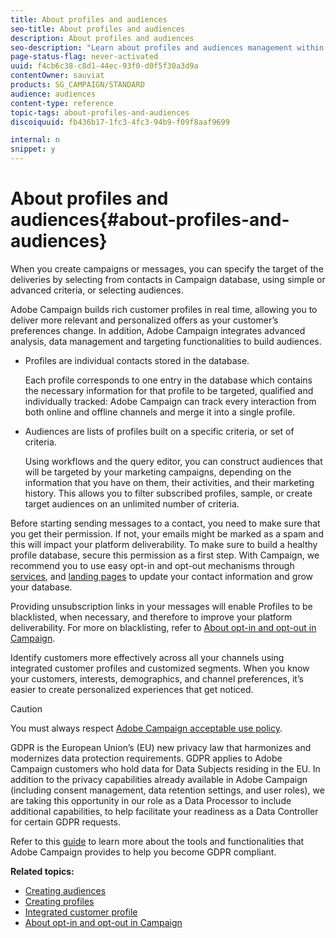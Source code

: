 ```yaml
---
title: About profiles and audiences
seo-title: About profiles and audiences
description: About profiles and audiences
seo-description: "Learn about profiles and audiences management within Adobe Campaign: define targeted populations, select audiences, filter recipients, collect data and update profiles."
page-status-flag: never-activated
uuid: f4cb6c38-c8d1-44ec-93f0-d0f5f30a3d9a
contentOwner: sauviat
products: SG_CAMPAIGN/STANDARD
audience: audiences
content-type: reference
topic-tags: about-profiles-and-audiences
discoiquuid: fb436b17-1fc3-4fc3-94b9-f09f8aaf9699

internal: n
snippet: y
---
```


# About profiles and audiences{#about-profiles-and-audiences}

When you create campaigns or messages, you can specify the target of the deliveries by selecting from contacts in Campaign database, using simple or advanced criteria, or selecting audiences.

Adobe Campaign builds rich customer profiles in real time, allowing you to deliver more relevant and personalized offers as your customer’s preferences change. In addition, Adobe Campaign integrates advanced analysis, data management and targeting functionalities to build audiences.

* Profiles are individual contacts stored in the database.

  Each profile corresponds to one entry in the database which contains the necessary information for that profile to be targeted, qualified and individually tracked: Adobe Campaign can track every interaction from both online and offline channels and merge it into a single profile.

* Audiences are lists of profiles built on a specific criteria, or set of criteria.

  Using workflows and the query editor, you can construct audiences that will be targeted by your marketing campaigns, depending on the information that you have on them, their activities, and their marketing history. This allows you to filter subscribed profiles, sample, or create target audiences on an unlimited number of criteria.

Before starting sending messages to a contact, you need to make sure that you get their permission. If not, your emails might be marked as a spam and this will impact your platform deliverability. To make sure to build a healthy profile database, secure this permission as a first step. With Campaign, we recommend you to use easy opt-in and opt-out mechanisms through [services](../../audiences/using/creating-a-service.md), and [landing pages](../../channels/using/about-landing-pages.md) to update your contact information and grow your database.

Providing unsubscription links in your messages will enable Profiles to be blacklisted, when necessary, and therefore to improve your platform deliverability. For more on blacklisting, refer to [About opt-in and opt-out in Campaign](../../audiences/using/about-opt-in-and-opt-out-in-campaign.md).

Identify customers more effectively across all your channels using integrated customer profiles and customized segments. When you know your customers, interests, demographics, and channel preferences, it’s easier to create personalized experiences that get noticed.

>[!CAUTION]
>
>You must always respect [Adobe Campaign acceptable use policy](http://www.adobe.com/legal/terms/aup.html).

GDPR is the European Union’s (EU) new privacy law that harmonizes and modernizes data protection requirements. GDPR applies to Adobe Campaign customers who hold data for Data Subjects residing in the EU. In addition to the privacy capabilities already available in Adobe Campaign (including consent management, data retention settings, and user roles), we are taking this opportunity in our role as a Data Processor to include additional capabilities, to help facilitate your readiness as a Data Controller for certain GDPR requests.

Refer to this [guide](https://docs.campaign.adobe.com/doc/standard/getting_started/en/ACS_GDPR.html) to learn more about the tools and functionalities that Adobe Campaign provides to help you become GDPR compliant.

**Related topics:**

* [Creating audiences](../../audiences/using/creating-audiences.md)
* [Creating profiles](../../audiences/using/creating-profiles.md)
* [Integrated customer profile](../../audiences/using/integrated-customer-profile.md)
* [About opt-in and opt-out in Campaign](../../audiences/using/about-opt-in-and-opt-out-in-campaign.md)

